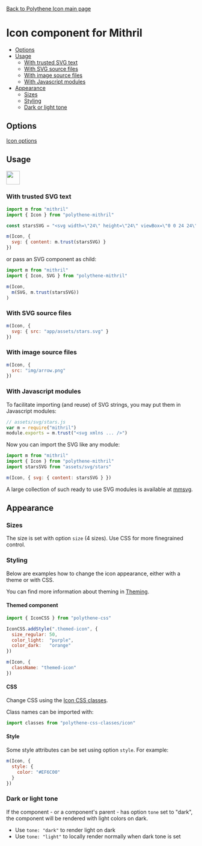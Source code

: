 [Back to Polythene Icon main page](../icon.md)

# Icon component for Mithril

<!-- MarkdownTOC autolink="true" autoanchor="true" bracket="round" -->

- [Options](#options)
- [Usage](#usage)
  - [With trusted SVG text](#with-trusted-svg-text)
  - [With SVG source files](#with-svg-source-files)
  - [With image source files](#with-image-source-files)
  - [With Javascript modules](#with-javascript-modules)
- [Appearance](#appearance)
  - [Sizes](#sizes)
  - [Styling](#styling)
  - [Dark or light tone](#dark-or-light-tone)

<!-- /MarkdownTOC -->

<a name="options"></a>
## Options

[Icon options](../icon.md)


<a name="usage"></a>
## Usage

<a href="https://jsfiddle.net/ArthurClemens/ubzhapwy/" target="_blank"><img src="https://arthurclemens.github.io/assets/polythene/docs/try-out-green.gif" height="36" /></a>

<a name="with-trusted-svg-text"></a>
### With trusted SVG text

~~~javascript
import m from "mithril"
import { Icon } from "polythene-mithril"

const starsSVG = "<svg width=\"24\" height=\"24\" viewBox=\"0 0 24 24\"><path d=\"M11.99 2C6.47 2 2 6.48 2 12s4.47 10 9.99 10C17.52 22 22 17.52 22 12S17.52 2 11.99 2zm4.24 16L12 15.45 7.77 18l1.12-4.81-3.73-3.23 4.92-.42L12 5l1.92 4.53 4.92.42-3.73 3.23L16.23 18z\"/></svg>"

m(Icon, {
  svg: { content: m.trust(starsSVG) }
})
~~~

or pass an SVG component as child:

~~~javascript
import m from "mithril"
import { Icon, SVG } from "polythene-mithril"

m(Icon,
  m(SVG, m.trust(starsSVG))
)
~~~

<a name="with-svg-source-files"></a>
### With SVG source files

~~~javascript
m(Icon, {
  svg: { src: "app/assets/stars.svg" }
})
~~~

<a name="with-image-source-files"></a>
### With image source files

~~~javascript
m(Icon, {
  src: "img/arrow.png"
})
~~~

<a name="with-javascript-modules"></a>
### With Javascript modules

To facilitate importing (and reuse) of SVG strings, you may put them in Javascript modules:

~~~javascript
// assets/svg/stars.js
var m = require("mithril")
module.exports = m.trust("<svg xmlns ... />")
~~~

Now you can import the SVG like any module:

~~~javascript
import m from "mithril"
import { Icon } from "polythene-mithril"
import starsSVG from "assets/svg/stars"

m(Icon, { svg: { content: starsSVG } })
~~~

A large collection of such ready to use SVG modules is available at [mmsvg](https://github.com/ArthurClemens/mmsvg).


<a name="appearance"></a>
## Appearance

<a name="sizes"></a>
### Sizes

The size is set with option `size` (4 sizes). Use CSS for more finegrained control.


<a name="styling"></a>
### Styling

Below are examples how to change the icon appearance, either with a theme or with CSS.

You can find more information about theming in  [Theming](../../theming.md).

#### Themed component

~~~javascript
import { IconCSS } from "polythene-css"

IconCSS.addStyle(".themed-icon", {
  size_regular: 50,
  color_light:  "purple",
  color_dark:   "orange"
})

m(Icon, {
  className: "themed-icon"
})
~~~

#### CSS

Change CSS using the [Icon CSS classes](../../../packages/polythene-css-classes/icon.js).

Class names can be imported with:

~~~javascript
import classes from "polythene-css-classes/icon"
~~~


#### Style

Some style attributes can be set using option `style`. For example:

~~~javascript
m(Icon, {
  style: {
    color: "#EF6C00"
  }
})
~~~

<a name="dark-or-light-tone"></a>
### Dark or light tone

If the component - or a component's parent - has option `tone` set to "dark", the component will be rendered with light colors on dark. 

* Use `tone: "dark"` to render light on dark
* Use `tone: "light"` to locally render normally when dark tone is set



